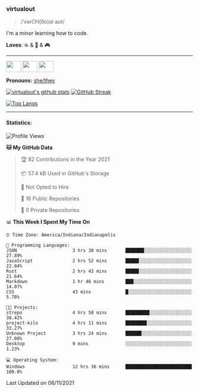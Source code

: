 ### virtualout
> /ˈvərCH(o͞o)əl aʊt/
> 
I'm a minor learning how to code.

**Loves**: ☕ & 🍫 & 🎮

-----
<p align="left">
<a href="https://twitter.com/ashexadecimal/" target="blank"><img align="center" src="https://cdn.jsdelivr.net/npm/simple-icons@3.0.1/icons/twitter.svg" alt="" height="30" width="40" /></a>
<a href="https://twitch.tv/sleepilylive" target="blank"><img align="center" src="https://cdn.jsdelivr.net/npm/simple-icons@3.0.1/icons/twitch.svg" alt="" height="30" width="40" /></a>
<a href="https://www.youtube.com/channel/UCVVgwKvv9UAbgsIWvYUSnkQ" target="blank"><img align="center" src="https://cdn.jsdelivr.net/npm/simple-icons@3.0.1/icons/youtube.svg" alt="" height="30" width="40" /></a>
</p>

**Pronouns:** [she/they](https://pronoun.is/she/:or/they)

[![virtualout's github stats](https://github-readme-stats.vercel.app/api?username=virtualout&theme=github_dark&show_icons=true)](https://github.com/anuraghazra/github-readme-stats)
[![GitHub Streak](http://github-readme-streak-stats.herokuapp.com?user=virtualout&theme=github-dark&date_format=M%20j%5B%2C%20Y%5D)](https://git.io/streak-stats)

[![Top Langs](https://github-readme-stats.vercel.app/api/top-langs/?username=virtualout&layout=compact&theme=github_dark)](https://github.com/anuraghazra/github-readme-stats)

-----

#### Statistics:

<!--START_SECTION:waka-->
![Profile Views](http://img.shields.io/badge/Profile%20Views-1-blue)

**🐱 My GitHub Data** 

> 🏆 82 Contributions in the Year 2021
 > 
> 📦 57.4 kB Used in GitHub's Storage 
 > 
> 🚫 Not Opted to Hire
 > 
> 📜 16 Public Repositories 
 > 
> 🔑 0 Private Repositories  
 > 
📊 **This Week I Spent My Time On** 

```text
⌚︎ Time Zone: America/Indiana/Indianapolis

💬 Programming Languages: 
JSON                     3 hrs 30 mins       ███████░░░░░░░░░░░░░░░░░░   27.89% 
JavaScript               2 hrs 52 mins       █████░░░░░░░░░░░░░░░░░░░░   22.84% 
Rust                     2 hrs 43 mins       █████░░░░░░░░░░░░░░░░░░░░   21.64% 
Markdown                 1 hr 46 mins        ███░░░░░░░░░░░░░░░░░░░░░░   14.07% 
CSS                      43 mins             █░░░░░░░░░░░░░░░░░░░░░░░░   5.78%

🐱‍💻 Projects: 
strepo                   4 hrs 50 mins       █████████░░░░░░░░░░░░░░░░   38.42% 
project-kilo             4 hrs 11 mins       ████████░░░░░░░░░░░░░░░░░   33.27% 
Unknown Project          3 hrs 24 mins       ██████░░░░░░░░░░░░░░░░░░░   27.08% 
Desktop                  9 mins              ░░░░░░░░░░░░░░░░░░░░░░░░░   1.23%

💻 Operating System: 
Windows                  12 hrs 36 mins      █████████████████████████   100.0%

```


 Last Updated on 06/11/2021
<!--END_SECTION:waka-->
